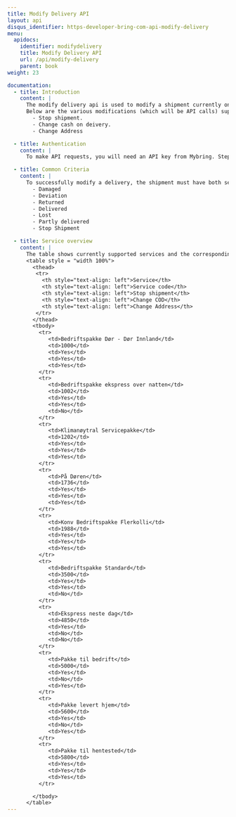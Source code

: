 ```yaml
---
title: Modify Delivery API
layout: api
disqus_identifier: https-developer-bring-com-api-modify-delivery
menu:
  apidocs:
    identifier: modifydelivery
    title: Modify Delivery API
    url: /api/modify-delivery
    parent: book
weight: 23

documentation:
  - title: Introduction
    content: |
      The modify delivery api is used to modify a shipment currently on its way.
      Below are the various modifications (which will be API calls) supported:
        - Stop shipment.
        - Change cash on deivery.
        - Change Address

  - title: Authentication
    content: |
      To make API requests, you will need an API key from Mybring. Steps for getting a key and description of headers can be found on the general API [Getting Started / Authentication](/api/#authentication) page.

  - title: Common Criteria
    content: |
      To successfully modify a delivery, the shipment must have both sender and recipient address located in Norway. Additionally, any of the following events should not be present on the shipment:
        - Damaged
        - Deviation
        - Returned
        - Delivered
        - Lost
        - Partly delivered
        - Stop Shipment

  - title: Service overview
    content: |
      The table shows currently supported services and the corresponding usage for modify delivery APIs.
      <table style = "width 100%">
        <thead>
         <tr>
           <th style="text-align: left">Service</th>
           <th style="text-align: left">Service code</th>
           <th style="text-align: left">Stop shipment</th>
           <th style="text-align: left">Change COD</th>
           <th style="text-align: left">Change Address</th>
         </tr>
        </thead>
        <tbody>
          <tr>
             <td>Bedriftspakke Dør - Dør Innland</td>
             <td>1000</td>
             <td>Yes</td>
             <td>Yes</td>
             <td>Yes</td>
          </tr>
          <tr>
             <td>Bedriftspakke ekspress over natten</td>
             <td>1002</td>
             <td>Yes</td>
             <td>Yes</td>
             <td>No</td>
          </tr>
          <tr>
             <td>Klimanøytral Servicepakke</td>
             <td>1202</td>
             <td>Yes</td>
             <td>Yes</td>
             <td>Yes</td>
          </tr>
          <tr>
             <td>På Døren</td>
             <td>1736</td>
             <td>Yes</td>
             <td>Yes</td>
             <td>Yes</td>
          </tr>
          <tr>
             <td>Konv Bedriftspakke Flerkolli</td>
             <td>1988</td>
             <td>Yes</td>
             <td>Yes</td>
             <td>Yes</td>
          </tr>
          <tr>
             <td>Bedriftspakke Standard</td>
             <td>3500</td>
             <td>Yes</td>
             <td>Yes</td>
             <td>No</td>
          </tr>
          <tr>
             <td>Ekspress neste dag</td>
             <td>4850</td>
             <td>Yes</td>
             <td>No</td>
             <td>No</td>
          </tr>
          <tr>
             <td>Pakke til bedrift</td>
             <td>5000</td>
             <td>Yes</td>
             <td>No</td>
             <td>Yes</td>
          </tr>
          <tr>
             <td>Pakke levert hjem</td>
             <td>5600</td>
             <td>Yes</td>
             <td>No</td>
             <td>Yes</td>
          </tr>
          <tr>
             <td>Pakke til hentested</td>
             <td>5800</td>
             <td>Yes</td>
             <td>Yes</td>
             <td>Yes</td>
          </tr>

        </tbody>
      </table>
---
```

